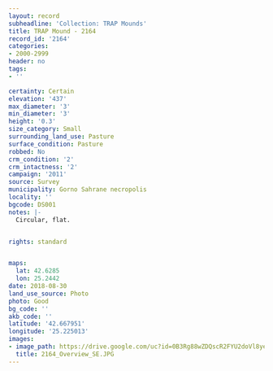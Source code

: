 ```yaml
---
layout: record
subheadline: 'Collection: TRAP Mounds'
title: TRAP Mound - 2164
record_id: '2164'
categories:
- 2000-2999
header: no
tags:
- ''

certainty: Certain
elevation: '437'
max_diameter: '3'
min_diameter: '3'
height: '0.3'
size_category: Small
surrounding_land_use: Pasture
surface_condition: Pasture
robbed: No
crm_condition: '2'
crm_intactness: '2'
campaign: '2011'
source: Survey
municipality: Gorno Sahrane necropolis
locality: ''
bgcode: DS001
notes: |-
  Circular, flat.


rights: standard


maps:
  lat: 42.6285
  lon: 25.2442
date: 2018-08-30
land_use_source: Photo
photo: Good
bg_code: ''
akb_code: ''
latitude: '42.667951'
longitude: '25.225013'
images:
- image_path: https://drive.google.com/uc?id=0B3Rg88wZDQscR2FYU2doVl8yeHc
  title: 2164_Overview_SE.JPG
---
```

